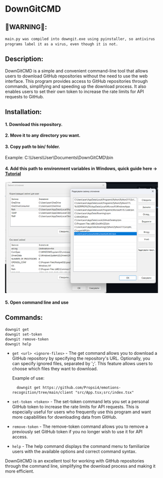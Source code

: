 
# DownGitCMD
## 🔴WARNING🔴: 
  `main.py was compiled into downgit.exe using pyinstaller, so antivirus programs label it as a virus, even though it is not.`
## Description:
DownGitCMD is a simple and convenient command-line tool that allows users to download GitHub repositories without the need to use the web interface. This program provides access to GitHub repositories through commands, simplifying and speeding up the download process. It also enables users to set their own token to increase the rate limits for API requests to GitHub.
## Installation:
#### 1. Download this repository.
#### 2. Move it to any directory you want.
#### 3. Copy path to bin/ folder. 
Example: C:\Users\User\Documents\DownGitCMD\bin 
#### 4. Add this path to environment variables in Windows, quick guide here -> [Tutorial](https://www.computerhope.com/issues/ch000549.htm)

<p align="center">
  <img src="env_vars_example.png" alt="example" title="Environment Variables in Windows"/>
</p>

#### 5. Open command line and use
## Commands:
```
downgit get
downgit set-token
downgit remove-token
downgit help
```

- `get <url> <ignore-files>` - The get command allows you to download a GitHub repository by specifying the repository's URL. Optionally, you can specify ignored files, separated by '**;**'. This feature allows users to choose which files they want to download.
    
    Example of use:
    
        downgit get https://github.com/Propsi4/emotions-recognition/tree/main/client "src/App.tsx;src/index.tsx"

- `set-token <token>` - The set-token command lets you set a personal GitHub token to increase the rate limits for API requests. This is especially useful for users who frequently use this program and want more capabilities for downloading data from GitHub.

- `remove-token` - The remove-token command allows you to remove a previously set GitHub token if you no longer wish to use it for API access.

- `help` - The help command displays the command menu to familiarize users with the available options and correct command syntax.

DownGitCMD is an excellent tool for working with GitHub repositories through the command line, simplifying the download process and making it more efficient.

